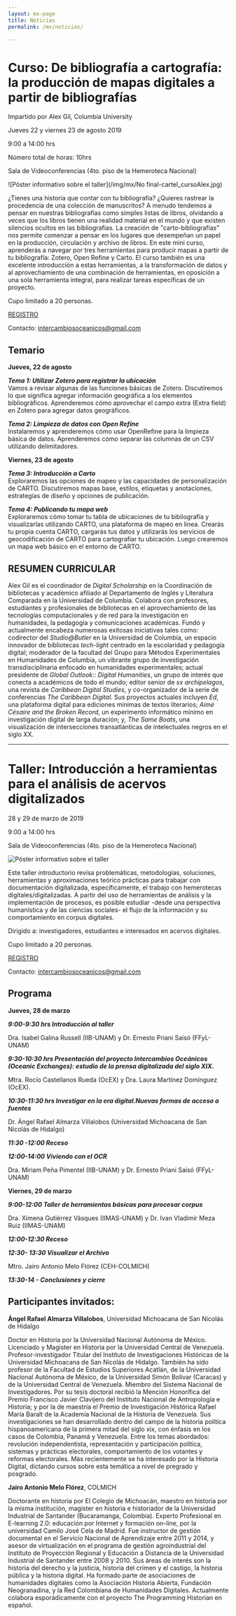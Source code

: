 ```yaml
---
layout: mx-page
title: Noticias
permalink: /mx/noticias/

---
```

# Curso: De bibliografía a cartografía: la producción de mapas digitales a partir de bibliografías


Impartido por Alex Gil, Columbia University

Jueves 22 y viernes 23 de agosto 2019

9:00 a 14:00 hrs

Número total de horas: 10hrs

Sala de Videoconferencias (4to. piso de la Hemeroteca Nacional)

![Póster informativo sobre el taller](/img/mx/No final-cartel_cursoAlex.jpg)

¿Tienes una historia que contar con tu bibliografía? ¿Quieres rastrear la procedencia de una colección
de manuscritos? A menudo tendemos a pensar en nuestras bibliografías como simples listas de libros,
olvidando a veces que los libros tienen una realidad material en el mundo y que existen silencios
ocultos en las bibliografías. La creación de "carto-bibliografías" nos permite comenzar a pensar en los
lugares que desempeñan un papel en la producción, circulación y archivo de libros. En este mini curso,
aprenderás a navegar por tres herramientas para producir mapas a partir de tu bibliografía: Zotero,
Open Refine y Carto. El curso también es una excelente introducción a estas herramientas, a la
transformación de datos y al aprovechamiento de una combinación de herramientas, en oposición a
una sola herramienta integral, para realizar tareas específicas de un proyecto.

Cupo limitado a 20 personas.

[REGISTRO](https://docs.google.com/forms/d/e/1FAIpQLSdNhndUcnXvMqw2QAyCkMtcMhm8X5PPi_MSRrOr70XQV8BxWg/viewform)

Contacto: <intercambiosoceanicos@gmail.com>

## Temario

**Jueves, 22 de agosto**

***Tema 1: Utilizar Zotero para registrar la ubicación***   
Vamos a revisar algunas de las funciones básicas de Zotero. Discutiremos lo que significa
agregar información geográfica a los elementos bibliográficos. Aprenderemos cómo aprovechar el
campo extra (Extra field) en Zotero para agregar datos geográficos.

***Tema 2: Limpieza de datos con Open Refine***  
Instalaremos y aprenderemos cómo usar OpenRefine para la limpieza básica de datos.
Aprenderemos cómo separar las columnas de un CSV utilizando delimitadores.

**Viernes, 23 de agosto**

***Tema 3: Introducción a Carto***  
Exploraremos las opciones de mapeo y las capacidades de personalización de CARTO. Discutiremos
mapas base, estilos, etiquetas y anotaciones, estrategias de diseño y opciones de publicación.

***Tema 4: Publicando tu mapa web***  
Exploraremos cómo tomar tu tabla de ubicaciones de tu bibliografía y visualizarlas
utilizando CARTO, una plataforma de mapeo en línea. Crearás tu propia cuenta CARTO, cargarás
tus datos y utilizarás los servicios de geocodificación de CARTO para cartografiar tu ubicación. Luego
crearemos un mapa web básico en el entorno de CARTO.

## RESUMEN CURRICULAR

Alex Gil es el coordinador de *Digital Scholarship* en la Coordinación de bibliotecas y académico
afiliado al Departamento de Inglés y Literatura Comparada en la Universidad de Columbia. Colabora
con profesores, estudiantes y profesionales de bibliotecas en el aprovechamiento de las tecnologías
computacionales y de red para la investigación en humanidades, la pedagogía y comunicaciones
académicas. Fundó y actualmente encabeza numerosas exitosas iniciativas tales como: codirector del
*Studio@Butler* en la Universidad de Columbia, un espacio innovador de bibliotecas *tech-light* centrado
en la escolaridad y pedagogía digital; moderador de la facultad del Grupo para Métodos
Experimentales en Humanidades de Columbia, un vibrante grupo de investigación transdisciplinaria
enfocado en humanidades experimentales; actual presidente de *Global Outlook:: Digital Humanities*,
un grupo de interés que conecta a académicos de todo el mundo; editor senior de *sx archipelagos*, una
revista de *Caribbean Digital Studies*, y co-organizador de la serie de conferencias *The Caribbean
Digital*. Sus proyectos actuales incluyen *Ed*, una plataforma digital para ediciones mínimas de textos
literarios; *Aimé Césaire and the Broken Record*, un experimento informático mínimo en investigación
digital de larga duración; y, *The Same Boats*, una visualización de intersecciones transatlánticas de
intelectuales negros en el siglo XX.

***
# Taller: Introducción a herramientas para el análisis de acervos digitalizados


28 y 29 de marzo de 2019

9:00  a 14:00 hrs

Sala de Videoconferencias (4to. piso de la Hemeroteca Nacional)

![Póster informativo sobre el taller](/img/mx/mapa.jpg)

Este taller introductorio revisa problemáticas, metodologías, soluciones, herramientas y aproximaciones teórico prácticas para trabajar con documentación digitalizada, específicamente, el trabajo con hemerotecas digitales/digitalizadas. A partir del uso de herramientas de análisis y la implementación de procesos, es posible estudiar -desde una perspectiva humanística y de las ciencias sociales- el flujo de la información y su comportamiento en corpus digitales.

Dirigido a: investigadores, estudiantes e interesados en acervos digitales.

Cupo limitado a 20 personas.

[REGISTRO](https://docs.google.com/forms/d/e/1FAIpQLScnHlkbT95m8LtYYFi32IYNA98yHKS_mppW4quGCnd1ngP_5w/viewform)

Contacto: <intercambiosoceanicos@gmail.com>

## Programa

**Jueves, 28 de marzo**

***9:00-9:30 hrs Introducción al taller***

Dra. Isabel Galina Russell (IIB-UNAM) y Dr. Ernesto Priani Saisó (FFyL-UNAM)  

***9:30-10:30 hrs Presentación del proyecto Intercambios Oceánicos (Oceanic Exchanges): estudio de la prensa digitalizada del siglo XIX.***

Mtra. Rocío Castellanos Rueda (OcEX) y Dra. Laura Martínez Domínguez (OcEX).

***10:30-11:30 hrs Investigar en la era digital.Nuevas formas de acceso a fuentes*** 

Dr. Ángel Rafael Almarza Villalobos (Universidad Michoacana de San Nicolás de Hidalgo)

***11:30 -12:00 Receso***

***12:00-14:00 Viviendo con el OCR***

Dra. Miriam Peña Pimentel (IIB-UNAM) y Dr. Ernesto Priani Saisó (FFyL-UNAM)

**Viernes, 29 de marzo**

***9:00-12:00 Taller de herramientas básicas para procesar corpus***

Dra. Ximena Gutiérrez Vásques  (IIMAS-UNAM) y Dr. Ivan Vladimir Meza Ruiz (IIMAS-UNAM)

***12:00-12:30 Receso***

***12:30- 13:30 Visualizar el Archivo***

Mtro. Jairo Antonio Melo Flórez (CEH-COLMICH)

***13:30-14 - Conclusiones y cierre***

## Participantes invitados:

**Ángel Rafael Almarza Villalobos**, Universidad Michoacana de San Nicolás de Hidalgo

Doctor en Historia por la Universidad Nacional Autónoma de México. Licenciado y Magister en Historia por la Universidad Central de Venezuela. Profesor-investigador Titular del Instituto de Investigaciones Históricas de la Universidad Michoacana de San Nicolás de Hidalgo. También ha sido profesor de la Facultad de Estudios Superiores Acatlán, de la Universidad Nacional Autónoma de México, de la Universidad Simón Bolívar (Caracas) y de la Universidad Central de Venezuela. Miembro del Sistema Nacional de Investigadores. Por su tesis doctoral recibió la Mención Honorífica del Premio Francisco Javier Clavijero del Instituto Nacional de Antropología e Historia; y por la de maestría el Premio de Investigación Histórica Rafael María Baralt de la Academia Nacional de la Historia de Venezuela. Sus investigaciones se han desarrollado dentro del campo de la historia política hispanoamericana de la primera mitad del siglo xix, con énfasis en los casos de Colombia, Panamá y Venezuela. Entre los temas abordados: revolución independentista, representación y participación política, sistemas y prácticas electorales, comportamiento de los votantes y reformas electorales. Más recientemente se ha interesado por la Historia Digital, dictando cursos sobre esta temática a nivel de pregrado y posgrado.

**Jairo Antonio Melo Flórez**, COLMICH

Doctorante en historia por El Colegio de Michoacán, maestro en historia por la misma institución, magister en historia e historiador de la Universidad Industrial de Santander (Bucaramanga, Colombia). Experto Profesional en E-learning 2.0: educación por Internet y formación on-line, por la universidad Camilo José Cela de Madrid. Fue instructor de gestión documental en el Servicio Nacional de Aprendizaje entre 2011 y 2014, y asesor de virtualización en el programa de gestión agroindustrial del Instituto de Proyección Regional y Educación a Distancia de la Universidad Industrial de Santander entre 2008 y 2010.
Sus áreas de interés son la historia del derecho y la justicia, historia del crimen y el castigo, la historia pública y la historia digital. Ha formado parte de asociaciones de humanidades digitales como la Asociación Historia Abierta, Fundación Neogranadina, y la Red Colombiana de Humanidades Digitales. Actualmente colabora esporádicamente con el proyecto The Programming Historian en español.
